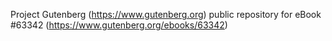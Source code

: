Project Gutenberg (https://www.gutenberg.org) public repository for eBook #63342 (https://www.gutenberg.org/ebooks/63342)
